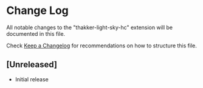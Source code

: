 # Change Log

All notable changes to the "thakker-light-sky-hc" extension will be documented in this file.

Check [Keep a Changelog](http://keepachangelog.com/) for recommendations on how to structure this file.

## [Unreleased]

- Initial release
